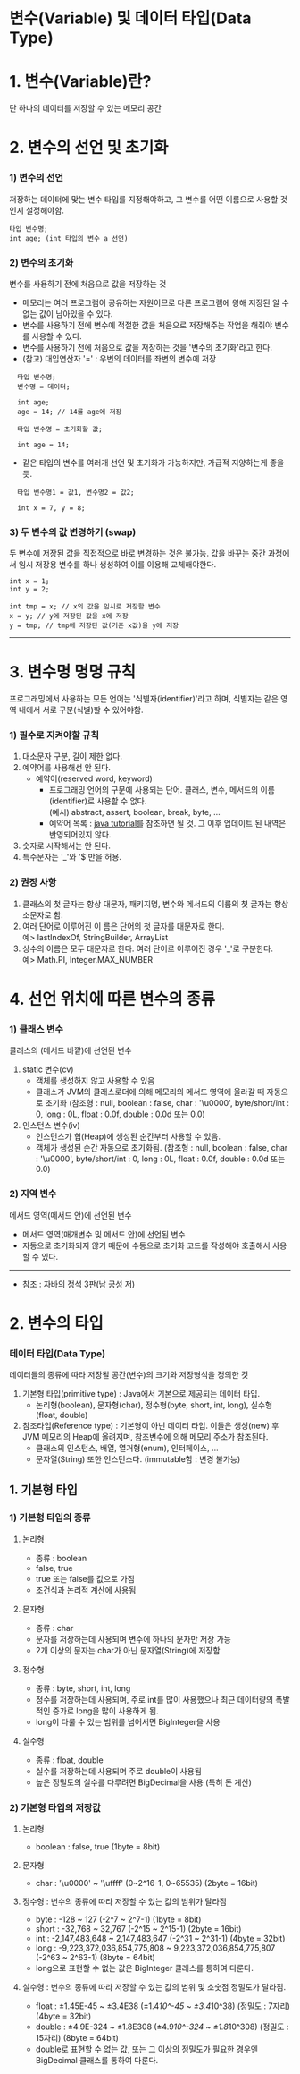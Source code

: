 # 변수(Variable) 및 데이터 타입(Data Type)  


# 1. 변수(Variable)란?  

단 하나의 데이터를 저장할 수 있는 메모리 공간

# 2. 변수의 선언 및 초기화

### 1) 변수의 선언
저장하는 데이터에 맞는 변수 타입를 지정해야하고, 그 변수를 어떤 이름으로 사용할 것인지 설정해야함.
```
타입 변수명;
int age; (int 타입의 변수 a 선언)
```
### 2) 변수의 초기화
변수를 사용하기 전에 처음으로 값을 저장하는 것
- 메모리는 여러 프로그램이 공유하는 자원이므로 다른 프로그램에 읭해 저장된 알 수 없는 값이 남아있을 수 있다.
- 변수를 사용하기 전에 변수에 적절한 값을 처음으로 저장해주는 작업을 해줘야 변수를 사용할 수 있다.
- 변수를 사용하기 전에 처음으로 값을 저장하는 것을 '변수의 초기화'라고 한다.  
- (참고) 대입연산자 '=' : 우변의 데이터를 좌변의 변수에 저장
```
  타입 변수명;
  변수명 = 데이터;

  int age;
  age = 14; // 14를 age에 저장
```
```
  타입 변수명 = 초기화할 값;
   
  int age = 14;
```
- 같은 타입의 변수를 여러개 선언 및 초기화가 가능하지만, 가급적 지양하는게 좋을 듯.
```
  타입 변수명1 = 값1, 변수명2 = 값2;
   
  int x = 7, y = 8;
```

### 3) 두 변수의 값 변경하기 (swap)
두 변수에 저장된 값을 직접적으로 바로 변경하는 것은 불가능.
값을 바꾸는 중간 과정에서 임시 저장용 변수를 하나 생성하여 이를 이용해 교체해야한다.
```
int x = 1;
int y = 2;

int tmp = x; // x의 값을 임시로 저장할 변수 
x = y; // y에 저장된 값을 x에 저장
y = tmp; // tmp에 저장된 값(기존 x값)을 y에 저장 
```
---
# 3. 변수명 명명 규칙
프로그래밍에서 사용하는 모든 언어는 '식별자(identifier)'라고 하며, 식별자는 같은 영역 내에서 서로 구분(식별)할 수 있어야함.

### 1) 필수로 지켜야할 규칙
1. 대소문자 구분, 길이 제한 없다.
2. 예약어를 사용해선 안 된다.
   - 예약어(reserved word, keyword)
     - 프로그래밍 언어의 구문에 사용되는 단어. 클래스, 변수, 메서드의 이름(identifier)로 사용할 수 없다.  
       (예시) abstract, assert, boolean, break, byte, ...
     - 예약어 목록 : <a href="https://docs.oracle.com/javase/tutorial/java/nutsandbolts/_keywords.html" target="_blank"> java tutorial</a>를 참조하면 될 것. 그 이후 업데이트 된 내역은 반영되어있지 않다.
3. 숫자로 시작해서는 안 된다.
4. 특수문자는 '_'와 '$'만을 허용.

### 2) 권장 사항  
1. 클래스의 첫 글자는 항상 대문자, 패키지명, 변수와 메서드의 이름의 첫 글자는 항상 소문자로 함.
2. 여러 단어로 이루어진 이 름은 단어의 첫 글자를 대문자로 한다.  
예> lastIndexOf, StringBuilder, ArrayList
3. 상수의 이름은 모두 대문자로 한다. 여러 단어로 이루어진 경우 '_'로 구분한다.  
예>  Math.PI, Integer.MAX_NUMBER

# 4. 선언 위치에 따른 변수의 종류
### 1) 클래스 변수
클래스의 (메서드 바깥)에 선언된 변수
1. static 변수(cv)
   - 객체를 생성하지 않고 사용할 수 있음
   - 클래스가 JVM의 클래스로더에 의해 메모리의 메서드 영역에 올라갈 때 자동으로 초기화 (참조형 : null, boolean : false, char : '\u0000', byte/short/int : 0, long : 0L, float : 0.0f, double : 0.0d 또는 0.0)  
2. 인스턴스 변수(iv)
   - 인스턴스가 힙(Heap)에 생성된 순간부터 사용할 수 있음. 
   - 객체가 생성된 순간 자동으로 초기화됨. (참조형 : null, boolean : false, char : '\u0000', byte/short/int : 0, long : 0L, float : 0.0f, double : 0.0d 또는 0.0)

### 2) 지역 변수
메서드 영역(메서드 안)에 선언된 변수
- 메서드 영역(매개변수 및 메서드 안)에 선언된 변수
- 자동으로 초기화되지 않기 때문에 수동으로 초기화 코드를 작성해야 호출해서 사용할 수 있다.
---
* 참조 : 자바의 정석 3판(남 궁성 저)

# 2. 변수의 타입

### 데이터 타입(Data Type)
데이터들의 종류에 따라 저장될 공간(변수)의 크기와 저장형식을 정의한 것

1. 기본형 타입(primitive type) : Java에서 기본으로 제공되는 데이터 타입. 
   - 논리형(boolean), 문자형(char), 정수형(byte, short, int, long), 실수형(float, double)
2. 참조타입(Reference type) : 기본형이 아닌 데이터 타입. 이들은 생성(new) 후 JVM 메모리의 Heap에 올려지며, 참조변수에 의해 메모리 주소가 참조된다.
   - 클래스의 인스턴스, 배열, 열거형(enum), 인터페이스, ...
   - 문자열(String) 또한 인스턴스다. (immutable함 : 변경 불가능)

## 1. 기본형 타입

### 1) 기본형 타입의 종류
1. 논리형
   - 종류 : boolean
   - false, true
   - true 또는 false를 값으로 가짐
   - 조건식과 논리적 계산에 사용됨  
  
2. 문자형
   - 종류 : char
   - 문자를 저장하는데 사용되며 변수에 하나의 문자만 저장 가능
   - 2개 이상의 문자는 char가 아닌 문자열(String)에 저장함

3. 정수형
   - 종류 : byte, short, int, long
   - 정수를 저장하는데 사용되며, 주로 int를 많이 사용했으나 최근 데이터량의 폭발적인 증가로 long을 많이 사용하게 됨.
   - long이 다룰 수 있는 범위를 넘어서면 BigInteger을 사용

4. 실수형
   - 종류 : float, double
   - 실수를 저장하는데 사용되며 주로 double이 사용됨
   - 높은 정밀도의 실수를 다루려면 BigDecimal을 사용 (특히 돈 계산)

### 2) 기본형 타입의 저장값
1. 논리형
   - boolean : false, true (1byte = 8bit)

2. 문자형
   - char : '\u0000' ~ '\uffff' (0~2^16-1, 0~65535) (2byte = 16bit)

3. 정수형 : 변수의 종류에 따라 저장할 수 있는 값의 범위가 달라짐
   - byte : -128 ~ 127 (-2^7 ~ 2^7-1) (1byte = 8bit)
   - short : -32,768 ~ 32,767 (-2^15 ~ 2^15-1) (2byte = 16bit)
   - int : -2,147,483,648 ~ 2,147,483,647 (-2^31 ~ 2^31-1) (4byte = 32bit)
   - long : -9,223,372,036,854,775,808 ~ 9,223,372,036,854,775,807 (-2^63 ~ 2^63-1) (8byte = 64bit)
   - long으로 표현할 수 없는 값은 BigInteger 클래스를 통하여 다룬다.

4. 실수형 : 변수의 종류에 따라 저장할 수 있는 값의 범위 및 소숫점 정밀도가 달라짐.
   - float : ±1.45E-45 ~ ±3.4E38 (±1.4*10^-45 ~ ±3.4*10^38) (정밀도 : 7자리) (4byte = 32bit)
   - double : ±4.9E-324 ~ ±1.8E308 (±4.9*10^-324 ~ ±1.8*10^308) (정밀도 : 15자리) (8byte = 64bit)
   - double로 표현할 수 없는 값, 또는 그 이상의 정밀도가 필요한 경우엔 BigDecimal 클래스를 통하여 다룬다.